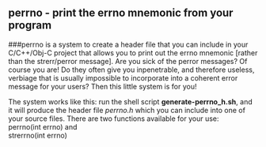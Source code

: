 ## perrno - print the errno mnemonic from your program
###perrno is a system to create a header file that you can include in your C/C++/Obj-C project that allows you to print out the errno mnemonic [rather than the strerr/perror message].  Are you sick of the perror messages?  Of course you are!  Do they often give you inpenetrable, and therefore useless, verbiage that is usually impossible to incorporate into a coherent error message for your users?  Then this little system is for you!

The system works like this: run the shell script **generate-perrno_h.sh**, and it will produce the header file _perrno.h_ which you can include into one of your source files.  There are two functions available for your use:<br>
 perrno(int errno)
and<br>
 strerrno(int errno)

